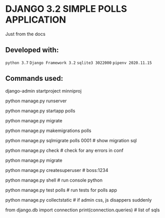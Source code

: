 # DJANGO 3.2 SIMPLE POLLS APPLICATION
Just from the docs

## Developed with:
`python 3.7`
`Django Framework 3.2`
`sqlite3 3022000`
`pipenv 2020.11.15`

## Commands used:
django-admin startproject minniproj

python manage.py runserver

python manage.py startapp polls

python manage.py migrate

python manage.py makemigrations polls
    
python manage.py sqlmigrate polls 0001
    # show migration sql

python manage.py check
    # check for any errors in conf

python manage.py migrate

python manage.py createsuperuser
    # boss:1234

python manage.py shell
    # run console python

python manage.py test polls
    # run tests for polls app
    
python manage.py collectstatic
    # if admin css, js disappers suddenly
    
from django.db import connection
print(connection.queries)
    # list of sqls

